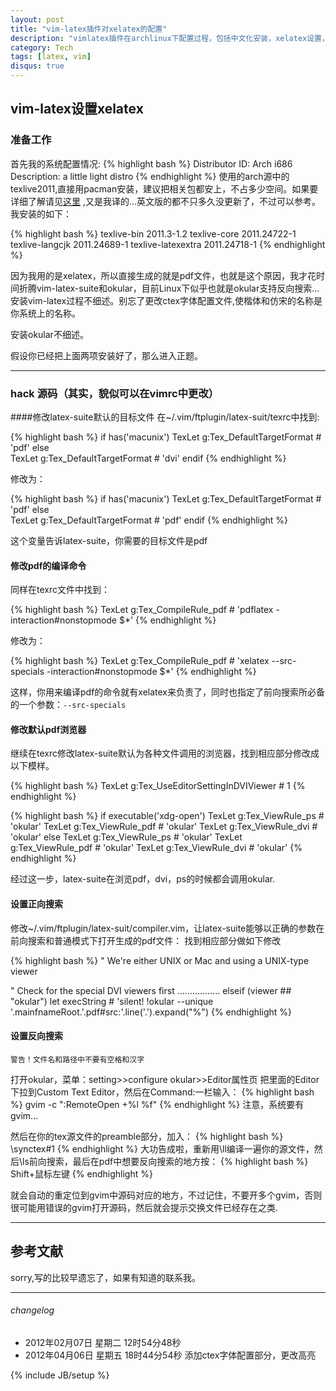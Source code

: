 ```yaml
---
layout: post
title: "vim-latex插件对xelatex的配置"
description: "vimlatex插件在archlinux下配置过程，包括中文化安装，xelatex设置，okular正反向搜索。"
category: Tech
tags: [latex, vim]
disqus: true
---
```

## vim-latex设置xelatex 
### 准备工作 
首先我的系统配置情况:
{% highlight bash %}
Distributor ID: Arch i686 
Description:    a little light distro
{% endhighlight %}
使用的arch源中的texlive2011,直接用pacman安装，建议把相关包都安上，不占多少空间。如果要详细了解请见[这里](https://wiki.archlinux.org/index.php/TeXLive_%28%E7%AE%80%E4%BD%93%E4%B8%AD%E6%96%87%29) ,又是我译的...英文版的都不只多久没更新了，不过可以参考。我安装的如下：

{% highlight bash %}
texlive-bin 2011.3-1.2 
texlive-core 2011.24722-1 
texlive-langcjk 2011.24689-1 
texlive-latexextra 2011.24718-1 
{% endhighlight %}

因为我用的是xelatex，所以直接生成的就是pdf文件，也就是这个原因，我才花时间折腾vim-latex-suite和okular，目前Linux下似乎也就是okular支持反向搜索...
安装vim-latex过程不细述。别忘了更改ctex字体配置文件,使楷体和仿宋的名称是你系统上的名称。

安装okular不细述。
 
假设你已经把上面两项安装好了，那么进入正题。

***
### hack 源码（其实，貌似可以在vimrc中更改）
####修改latex-suite默认的目标文件
在~/.vim/ftplugin/latex-suit/texrc中找到:

{% highlight bash %}
if has('macunix')
   TexLet g:Tex_DefaultTargetFormat # 'pdf'
else   
   TexLet g:Tex_DefaultTargetFormat # 'dvi'
endif
{% endhighlight %}

修改为：

{% highlight bash %}
if has('macunix')
   TexLet g:Tex_DefaultTargetFormat # 'pdf'
else   
   TexLet g:Tex_DefaultTargetFormat # 'pdf'
endif
{% endhighlight %}

这个变量告诉latex-suite，你需要的目标文件是pdf

#### 修改pdf的编译命令
同样在texrc文件中找到：

{% highlight bash %}
TexLet g:Tex_CompileRule_pdf # 'pdflatex -interaction#nonstopmode $*'
{% endhighlight %}

修改为：

{% highlight bash %}
TexLet g:Tex_CompileRule_pdf # 'xelatex --src-specials -interaction#nonstopmode $*'
{% endhighlight %}

这样，你用来编译pdf的命令就有xelatex来负责了，同时也指定了前向搜索所必备的一个参数：`--src-specials`

#### 修改默认pdf浏览器
 继续在texrc修改latex-suite默认为各种文件调用的浏览器，找到相应部分修改成以下模样。

{% highlight bash %}
TexLet g:Tex_UseEditorSettingInDVIViewer # 1
{% endhighlight %}

{% highlight bash %}
if executable('xdg-open')
   TexLet g:Tex_ViewRule_ps # 'okular'
   TexLet g:Tex_ViewRule_pdf # 'okular'
   TexLet g:Tex_ViewRule_dvi # 'okular'
else
   TexLet g:Tex_ViewRule_ps # 'okular'
   TexLet g:Tex_ViewRule_pdf # 'okular'
   TexLet g:Tex_ViewRule_dvi # 'okular'
{% endhighlight %}

经过这一步，latex-suite在浏览pdf，dvi，ps的时候都会调用okular.

#### 设置正向搜索
修改~/.vim/ftplugin/latex-suit/compiler.vim，让latex-suite能够以正确的参数在前向搜索和普通模式下打开生成的pdf文件：
找到相应部分做如下修改

{% highlight bash %}
" We're either UNIX or Mac and using a UNIX-type viewer

" Check for the special DVI viewers first
.................
elseif (viewer ## "okular")
  let execString # 'silent! !okular --unique '.mainfnameRoot.'.pdf\#src:'.line('.').expand("%")
{% endhighlight %}

#### 设置反向搜索
    警告！文件名和路径中不要有空格和汉字
打开okular，菜单：setting>>configure okular>>Editor属性页
把里面的Editor下拉到Custom Text Editor，然后在Command:一栏输入：
{% highlight bash %}
    gvim -c ":RemoteOpen +%l %f"
{% endhighlight %}
注意，系统要有gvim...
 
然后在你的tex源文件的preamble部分，加入：
{% highlight bash %}
    \synctex#1
{% endhighlight %}
大功告成啦，重新用\ll编译一遍你的源文件，然后\ls前向搜索，最后在pdf中想要反向搜索的地方按：
{% highlight bash %}
    Shift+鼠标左键
{% endhighlight %}

就会自动的重定位到gvim中源码对应的地方，不过记住，不要开多个gvim，否则很可能用错误的gvim打开源码，然后就会提示交换文件已经存在之类. 
***
## 参考文献 ##
sorry,写的比较早遗忘了，如果有知道的联系我。
***
###### changelog 
- 2012年02月07日 星期二 12时54分48秒
- 2012年04月06日 星期五 18时44分54秒 添加ctex字体配置部分，更改高亮


{% include JB/setup %}

